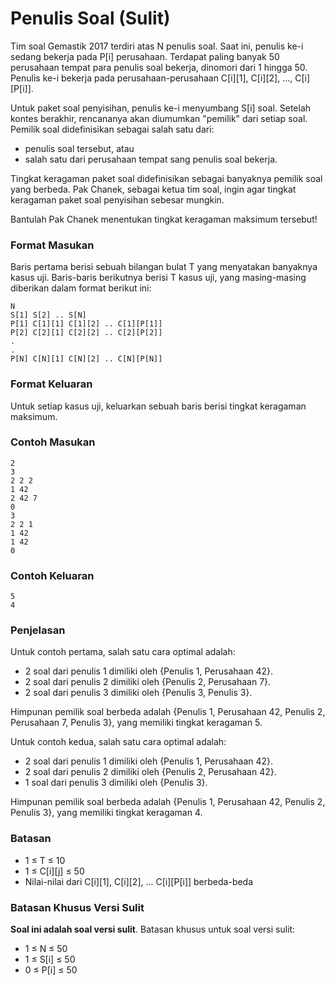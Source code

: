 # Penulis Soal (Sulit)

Tim soal Gemastik 2017 terdiri atas N penulis soal. Saat ini, penulis ke-i sedang bekerja pada P[i] perusahaan. Terdapat paling banyak 50 perusahaan tempat para penulis soal bekerja, dinomori dari 1 hingga 50. Penulis ke-i bekerja pada perusahaan-perusahaan C[i][1], C[i][2], ..., C[i][P[i]].

Untuk paket soal penyisihan, penulis ke-i menyumbang S[i] soal. Setelah kontes berakhir, rencananya akan diumumkan "pemilik" dari setiap soal. Pemilik soal didefinisikan sebagai salah satu dari:

- penulis soal tersebut, atau
- salah satu dari perusahaan tempat sang penulis soal bekerja.

Tingkat keragaman paket soal didefinisikan sebagai banyaknya pemilik soal yang berbeda. Pak Chanek, sebagai ketua tim soal, ingin agar tingkat keragaman paket soal penyisihan sebesar mungkin.

Bantulah Pak Chanek menentukan tingkat keragaman maksimum tersebut!

### Format Masukan

Baris pertama berisi sebuah bilangan bulat T yang menyatakan banyaknya kasus uji. Baris-baris berikutnya berisi T kasus uji, yang masing-masing diberikan dalam format berikut ini:

```
N
S[1] S[2] .. S[N]
P[1] C[1][1] C[1][2] .. C[1][P[1]]
P[2] C[2][1] C[2][2] .. C[2][P[2]]
.
.
P[N] C[N][1] C[N][2] .. C[N][P[N]]
```

### Format Keluaran

Untuk setiap kasus uji, keluarkan sebuah baris berisi tingkat keragaman maksimum.

### Contoh Masukan

```
2
3
2 2 2
1 42
2 42 7
0
3
2 2 1
1 42
1 42
0
```

### Contoh Keluaran

```
5
4
```

### Penjelasan

Untuk contoh pertama, salah satu cara optimal adalah:

- 2 soal dari penulis 1 dimiliki oleh {Penulis 1, Perusahaan 42}.
- 2 soal dari penulis 2 dimiliki oleh {Penulis 2, Perusahaan 7}.
- 2 soal dari penulis 3 dimiliki oleh {Penulis 3, Penulis 3}.

Himpunan pemilik soal berbeda adalah {Penulis 1, Perusahaan 42, Penulis 2, Perusahaan 7, Penulis 3}, yang memiliki tingkat keragaman 5.

Untuk contoh kedua, salah satu cara optimal adalah:

- 2 soal dari penulis 1 dimiliki oleh {Penulis 1, Perusahaan 42}.
- 2 soal dari penulis 2 dimiliki oleh {Penulis 2, Perusahaan 42}.
- 1 soal dari penulis 3 dimiliki oleh {Penulis 3}.

Himpunan pemilik soal berbeda adalah {Penulis 1, Perusahaan 42, Penulis 2, Penulis 3}, yang memiliki tingkat keragaman 4.

### Batasan

- 1 ≤ T ≤ 10
- 1 ≤ C[i][j] ≤ 50
- Nilai-nilai dari C[i][1], C[i][2], ... C[i][P[i]] berbeda-beda

### Batasan Khusus Versi Sulit

**Soal ini adalah soal versi sulit**. Batasan khusus untuk soal versi sulit:

- 1 ≤ N ≤ 50
- 1 ≤ S[i] ≤ 50
- 0 ≤ P[i] ≤ 50

